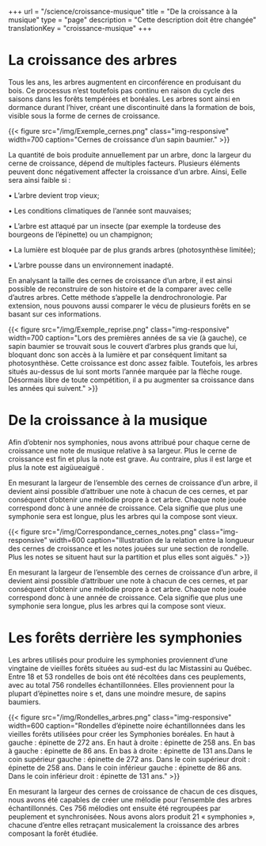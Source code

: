 +++
url =  "/science/croissance-musique"
title = "De la croissance à la musique"
type = "page"
description =  "Cette description doit être changée"
translationKey = "croissance-musique"
+++

# La croissance des arbres

Tous les ans, les arbres augmentent en circonférence en produisant du bois. Ce processus n’est toutefois pas continu en raison du cycle des saisons dans les forêts tempérées et boréales. Les arbres sont ainsi en dormance durant l’hiver, créant une discontinuité dans la formation de bois, visible sous la forme de cernes de croissance.

{{< figure src="/img/Exemple_cernes.png" class="img-responsive" width=700 caption="Cernes de croissance d’un sapin baumier." >}}

La quantité de bois produite annuellement par un arbre, donc la largeur du cerne de croissance, dépend de multiples facteurs. Plusieurs éléments peuvent donc négativement affecter la croissance d’un arbre. Ainsi, Eelle sera ainsi   faible si :

•	L’arbre devient trop vieux;

•	Les conditions climatiques de l’année sont mauvaises;

•	L’arbre est attaqué par un insecte (par exemple la tordeuse des bourgeons de l’épinette) ou un champignon;

•	La lumière est bloquée par de plus grands arbres (photosynthèse limitée);

•	L’arbre pousse dans un environnement inadapté.



En analysant la taille des cernes de croissance d’un arbre, il est ainsi possible de reconstruire de son histoire et de la comparer avec celle d’autres arbres. Cette méthode s’appelle la dendrochronologie. Par extension, nous pouvons aussi comparer le vécu de plusieurs forêts en se basant sur ces informations.



{{< figure src="/img/Exemple_reprise.png" class="img-responsive" width=700 caption="Lors des premières années de sa vie (à gauche), ce sapin baumier se trouvait sous le couvert d’arbres plus grands que lui, bloquant donc son accès à la lumière et par conséquent limitant sa photosynthèse. Cette croissance est donc assez faible. Toutefois, les arbres situés au-dessus de lui sont morts l’année marquée par la flèche rouge. Désormais libre de toute compétition, il a pu augmenter sa croissance dans les années qui suivent." >}}


# De la croissance à la musique

Afin d’obtenir nos symphonies, nous avons attribué pour chaque cerne de croissance une note de musique relative à sa largeur. Plus le cerne de croissance est fin et plus la note est grave. Au contraire, plus il est large et plus la note est aigüueaiguë .


En mesurant la largeur de l’ensemble des cernes de croissance d’un arbre, il devient ainsi possible d’attribuer une note à chacun de ces cernes, et par conséquent d’obtenir une mélodie propre à cet arbre. Chaque note jouée correspond donc à une année de croissance. Cela signifie que plus une symphonie sera est longue, plus les arbres qui la compose sont vieux.


{{< figure src="/img/Correspondance_cernes_notes.png" class="img-responsive" width=600 caption="Illustration de la relation entre la longueur des cernes de croissance et les notes jouées sur une section de rondelle. Plus les notes se situent haut sur la partition et plus elles sont aiguës." >}}

En mesurant la largeur de l’ensemble des cernes de croissance d’un arbre, il devient ainsi possible d’attribuer une note à chacun de ces cernes, et par conséquent d’obtenir une mélodie propre à cet arbre.
Chaque note jouée correspond donc à une année de croissance. Cela signifie que plus une symphonie sera longue, plus les arbres qui la compose sont vieux.



# Les forêts derrière les symphonies

Les arbres utilisés pour produire les symphonies proviennent d’une vingtaine de vieilles forêts situées au sud-est du lac Mistassini au Québec. Entre 18 et 53 rondelles de bois ont été récoltées dans ces peuplements, avec au total 756 rondelles échantillonnées. Elles proviennent pour la plupart d’épinettes noire s et, dans une moindre mesure, de sapins baumiers. 


{{< figure src="/img/Rondelles_arbres.png" class="img-responsive" width=600 caption="Rondelles d’épinette noire échantillonnées dans les vieilles forêts utilisées pour créer les Symphonies   boréales. En haut à gauche : épinette de 272 ans. En haut à droite : épinette de 258 ans. En bas à gauche : épinette de 86 ans. En bas à droite : épinette de 131 ans.Dans le coin supérieur gauche : épinette de 272 ans. Dans le coin supérieur droit : épinette de 258 ans. Dans le coin inférieur gauche : épinette de 86 ans. Dans le coin inférieur droit : épinette de 131 ans." >}}

En mesurant la largeur des cernes de croissance de chacun de ces disques, nous avons été capables de créer une mélodie pour l’ensemble des arbres échantillonnés. Ces 756 mélodies ont ensuite été regroupées par peuplement et synchronisées. Nous avons alors produit 21 « symphonies », chacune d’entre elles retraçant musicalement la croissance des arbres composant la forêt étudiée.
